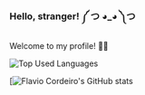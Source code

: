### Hello, stranger! ༼ つ ◕_◕ ༽つ



Welcome to my profile! 👩‍💻



![Top Used Languages](https://github-readme-stats.vercel.app/api/top-langs/?username=flavioCoder1)


[![Flavio Cordeiro's GitHub stats](https://github-readme-stats.vercel.app/api?username=flavioCoder1&show_icons=true&theme=synthwave)


<!--
**flavioCoder1/flavioCoder1** is a ✨ _special_ ✨ repository because its `README.md` (this file) appears on your GitHub profile.

Here are some ideas to get you started:

- 🔭 I’m currently working on ...
- 🌱 I’m currently learning ...
- 👯 I’m looking to collaborate on ...
- 🤔 I’m looking for help with ...
- 💬 Ask me about ...
- 📫 How to reach me: ...
- 😄 Pronouns: ...
- ⚡ Fun fact: ...
-->
